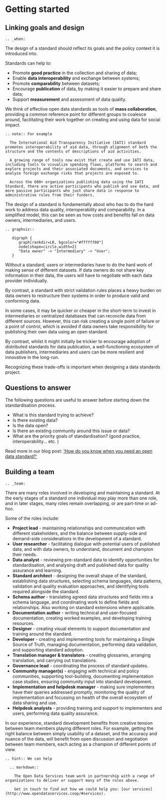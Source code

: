 # Getting started

## Linking goals and design

```eval_rst
.. _when:
```

The design of a standard should reflect its goals and the policy context it is introduced into. 

Standards can help to:

* Promote **good practice** in the collection and sharing of data;
* Enable **data interoperability** and exchange between systems;
* Promote **comparability** between datasets;
* Encourage **publication** of data, by making it easier to prepare and share data;
* Support **measurement** and assessment of data quality.

We think of effective open data standards as tools of **mass collaboration**, providing a common reference point for different groups to coalesce around, facilitating their work together on creating and using data for social impact. 

```eval_rst
.. note:: For example

  The International Aid Transparency Initiative (IATI) standard promotes interoperability of aid data, through alignment of both the structure and the contents of descriptions of aid activities.

  A growing range of tools now exist that create and use IATI data, including tools to visualize spending flows, platforms to search and explore projects and their associated documents, and services to analyze foreign exchange risks that projects are exposed to. 

  Across the 600+ organizations publishing data using the IATI Standard, there are active participants who publish and use data, and more passive participants who just share data in response to administrative rules from their funders.

```

The design of a standard is fundamentally about who has to do the hard work to address data quality, interoperability and comparability. In a simplified model, this can be seen as how costs and benefits fall on data owners, intermediaries, and users. 

```eval_rst
.. graphviz::

   digraph {
      graph[rankdir=LR, bgcolor="#ffffff00"]
      node[shape=circle,width=2]
      "Data owner" -> "Intermediary" -> "User";
   }

```

Without a standard, users or intermediaries have to do the hard work of making sense of different datasets. If data owners do not share key information in their data, the users will have to negotiate with each data provider individually. 

By contrast, a standard with strict validation rules places a heavy burden on data owners to restructure their systems in order to produce valid and conforming data. 

In some cases, it may be quicker or cheaper in the short-term to invest in intermediaries or centralized databases that can reconcile data from different sources. However, this can risk creating a single point of failure or a point of control, which is avoided if data owners take responsibility for publishing their own data using an open standard. 

By contrast, whilst it might initially be trickier to encourage adoption of distributed standards for data publication, a well-functioning ecosystem of data publishers, intermediaries and users can be more resilient and innovative in the long-run.

Recognizing these trade-offs is important when designing a data standards project.

## Questions to answer

The following questions are useful to answer before starting down the standardisation process.

* What is this standard trying to achieve?
* Is there existing data?
* Is the data open?
* Is there an existing community around this issue or data?
* What are the priority goals of standardisation? (good practice, interoperability... etc. )

Read more in our blog post: ['How do you know when you need an open data standard?'](http://www.opendataservices.coop/blog/2017/11/21/how-do-you-know-when-you-need-a-standard)


## Building a team

```eval_rst
.. _team:
```

There are many roles involved in developing and maintaining a standard. At the early stages of a standard one individual may play more than one role, and in later stages, many roles remain overlapping, or are part-time or ad-hoc. 

Some of the roles include:

* **Project lead** - maintaining relationships and communication with different stakeholders, and the balance between supply-side and demand-side considerations in the development of a standard. 
* **User researcher** - facilitating dialogue with potential users of published data, and with data owners, to understand, document and champion their needs. 
* **Data analyst** - reviewing pre-standard data to identify opportunities for standardisation, and analysing draft and published data for quality assurance and learning. 
* **Standard architect** - designing the overall shape of the standard, establishing data structures, selecting schema languages, data patterns, validation and quality evaluation approaches, and identifying tools required alongside the standard.
* **Schema author** - translating agreed data structures and fields into a schema language, and coordinating work to define fields and relationships. Also working on standard extensions where applicable. 
* **Documentation author** - writing technical and user-focused documentation, creating worked examples, and developing training resources.
* **Designer** - creating visual elements to support documentation and training around the standard. 
* **Developer** - creating and implementing tools for maintaining a Single Source of Truth, managing documentation, performing data validation, and supporting standard adoption. 
* **Translation manager & translators** - creating glossaries, arranging translation, and carrying out translations.
* **Governance lead** - coordinating the process of standard updates.
* **Community manager(s)** - engaging with technical and policy communities, supporting tool-building, documenting implementation case studies, ensuring community input into standard development. 
* **Implementation and helpdesk manager** - making sure implementers have their queries addressed promptly, monitoring the quality of implementation and focussing on health of the overall ecosystem of data sharing and use.
* **Helpdesk analysts** - providing training and support to implementers and users, performing data quality assurance.

In our experience, standard development benefits from creative tension between team members playing different roles. For example, getting the right balance between simply usability of a dataset, and the accuracy and nuance of the data, will benefit from open discussion and negotiation between team members, each acting as a champion of different points of view. 


```eval_rst
.. hint:: We can help

  .. markdown::

    The Open Data Services team work in partnership with a range of organizations to deliver or support many of the roles above. 

    Get in touch to find out how we could help you: [our services](http://www.opendataservices.coop/#services).

```